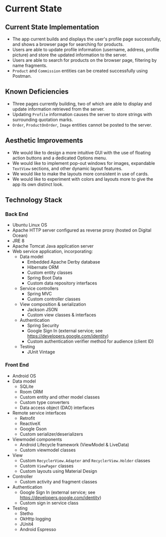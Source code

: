 # Current State

## Current State Implementation

* The app current builds and displays the user's profile page successfully, and shows a browser page for searching for products.
* Users are able to update profile information (username, address, profile picture) and store the updated information to the server.
* Users are able to search for products on the browser page, filtering by name fragments. 
* `Product` and `Commission` entities can be created successfully using Postman.

## Known Deficiencies

* Three pages currently building, two of which are able to display and update information retrieved from the server.
* Updating `Profile` information causes the server to store strings with surrounding quotation marks.
* `Order`, `ProductOnOrder`, `Image` entities cannot be posted to the server.

## Aesthetic Improvements

* We would like to design a more intuitive GUI with the use of floating action buttons and a dedicated Options menu.
* We would like to implement pop-out windows for images, expandable `TextView` sections, and other dynamic layout features.
* We would like to make the layouts more consistent in use of cards.
* We would like to experiment with colors and layouts more to give the app its own distinct look.

## Technology Stack

### Back End

* Ubuntu Linux OS
* Apache HTTP server configured as reverse proxy (hosted on Digital Ocean)
* JRE 8
* Apache Tomcat Java application server
* Web service application, incorporating:
    * Data model
        * Embedded Apache Derby database
        * Hibernate ORM
        * Custom entity classes
        * Spring Boot Data
        * Custom data repository interfaces
    * Service controllers
        * Spring MVC
        * Custom controller classes
    * View composition & serialization
        * Jackson JSON
        * Custom view classes & interfaces
    * Authentication
        * Spring Security
        * Google Sign In (external service; see <https://developers.google.com/identity>)
        * Custom authentication verifier method for audience (client ID)
    * Testing
        * JUnit Vintage

### Front End

* Android OS
* Data model
    * SQLite
    * Room ORM
    * Custom entity and other model classes
    * Custom type converters
    * Data access object (DAO) interfaces
* Remote service interfaces
    * Retrofit
    * ReactiveX
    * Google Gson
    * Custom serializer/deserializers
* Viewmodel components
    * Android Lifecycle framework (ViewModel & LiveData)
    * Custom viewmodel classes
* View
    * Custom `RecyclerView.Adapter` and `RecyclerView.Holder` classes
    * Custom `ViewPager` classes
    * Custom layouts using Material Design
* Controller
    * Custom activity and fragment classes
* Authentication
    * Google Sign In (external service; see <https://developers.google.com/identity>)
    * Custom sign in service class
* Testing
    * Stetho
    * OkHttp logging
    * JUnit4
    * Android Espresso